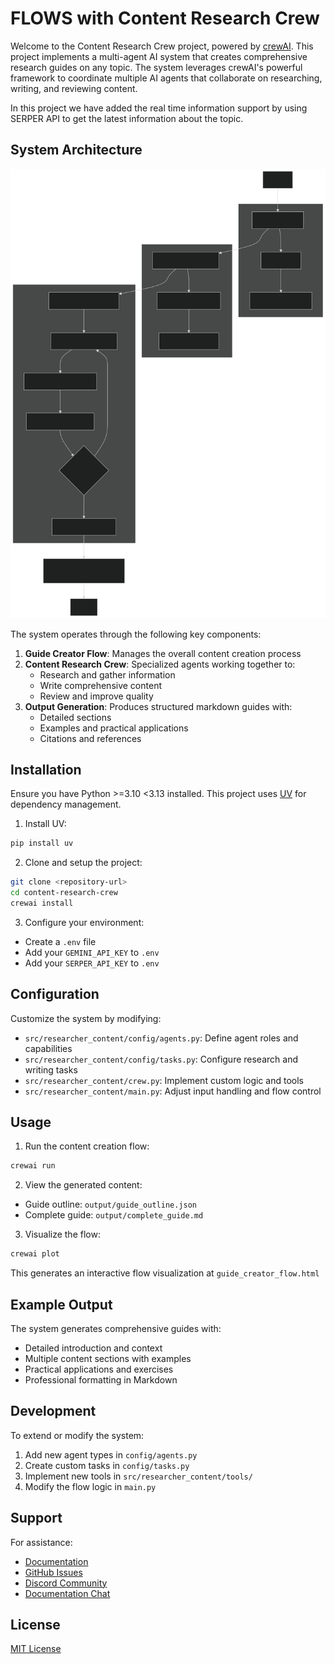 # FLOWS with Content Research Crew

Welcome to the Content Research Crew project, powered by [crewAI](https://crewai.com). This project implements a multi-agent AI system that creates comprehensive research guides on any topic. The system leverages crewAI's powerful framework to coordinate multiple AI agents that collaborate on researching, writing, and reviewing content.


In this project we have added the real time information support by using SERPER API to get the latest information about the topic.

## System Architecture

![Flow Diagram](flow_diagram.svg)

The system operates through the following key components:

1. **Guide Creator Flow**: Manages the overall content creation process
2. **Content Research Crew**: Specialized agents working together to:
   - Research and gather information
   - Write comprehensive content
   - Review and improve quality
3. **Output Generation**: Produces structured markdown guides with:
   - Detailed sections
   - Examples and practical applications
   - Citations and references

## Installation

Ensure you have Python >=3.10 <3.13 installed. This project uses [UV](https://docs.astral.sh/uv/) for dependency management.

1. Install UV:
```bash
pip install uv
```

2. Clone and setup the project:
```bash
git clone <repository-url>
cd content-research-crew
crewai install
```

3. Configure your environment:
- Create a `.env` file
- Add your `GEMINI_API_KEY` to `.env`
- Add your `SERPER_API_KEY` to `.env`

## Configuration

Customize the system by modifying:

- `src/researcher_content/config/agents.py`: Define agent roles and capabilities
- `src/researcher_content/config/tasks.py`: Configure research and writing tasks
- `src/researcher_content/crew.py`: Implement custom logic and tools
- `src/researcher_content/main.py`: Adjust input handling and flow control

## Usage

1. Run the content creation flow:
```bash
crewai run
```

2. View the generated content:
- Guide outline: `output/guide_outline.json`
- Complete guide: `output/complete_guide.md`

3. Visualize the flow:
```bash
crewai plot
```
This generates an interactive flow visualization at `guide_creator_flow.html`

## Example Output

The system generates comprehensive guides with:
- Detailed introduction and context
- Multiple content sections with examples
- Practical applications and exercises
- Professional formatting in Markdown

## Development

To extend or modify the system:

1. Add new agent types in `config/agents.py`
2. Create custom tasks in `config/tasks.py`
3. Implement new tools in `src/researcher_content/tools/`
4. Modify the flow logic in `main.py`

## Support

For assistance:
- [Documentation](https://docs.crewai.com)
- [GitHub Issues](https://github.com/joaomdmoura/crewai/issues)
- [Discord Community](https://discord.com/invite/X4JWnZnxPb)
- [Documentation Chat](https://chatg.pt/DWjSBZn)

## License

[MIT License](LICENSE)
